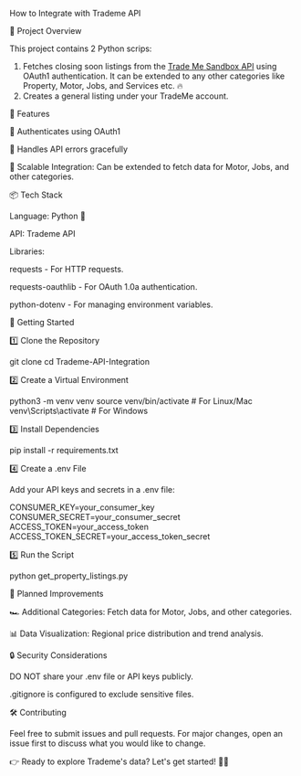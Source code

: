 How to Integrate with Trademe API

🚀 Project Overview

This project contains 2 Python scrips:
1.  Fetches closing soon listings from the [Trade Me Sandbox API](https://developer.trademe.co.nz/api-overview) using OAuth1 authentication. It can be extended to any other categories like Property, Motor, Jobs, and Services etc. 🔥
2.  Creates a general listing under your TradeMe account.

🚀 Features

🌟 Authenticates using OAuth1

🌟 Handles API errors gracefully

🌟 Scalable Integration: Can be extended to fetch data for Motor, Jobs, and other categories.

📦 Tech Stack

Language: Python 🐍

API: Trademe API

Libraries:

requests - For HTTP requests.

requests-oauthlib - For OAuth 1.0a authentication.

python-dotenv - For managing environment variables.

🚀 Getting Started

1️⃣ Clone the Repository

git clone  cd Trademe-API-Integration

2️⃣ Create a Virtual Environment

python3 -m venv venv source venv/bin/activate # For Linux/Mac venv\Scripts\activate # For Windows

3️⃣ Install Dependencies

pip install -r requirements.txt

4️⃣ Create a .env File

Add your API keys and secrets in a .env file:

CONSUMER_KEY=your_consumer_key CONSUMER_SECRET=your_consumer_secret ACCESS_TOKEN=your_access_token ACCESS_TOKEN_SECRET=your_access_token_secret

5️⃣ Run the Script

python get_property_listings.py

🔄 Planned Improvements

🏎️ Additional Categories: Fetch data for Motor, Jobs, and other categories.

📊 Data Visualization: Regional price distribution and trend analysis.

🔒 Security Considerations

DO NOT share your .env file or API keys publicly.

.gitignore is configured to exclude sensitive files.

🛠️ Contributing

Feel free to submit issues and pull requests. For major changes, open an issue first to discuss what you would like to change.

👉 Ready to explore Trademe's data? Let's get started! 🚀🔥
